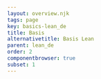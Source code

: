 ```yaml
---
layout: overview.njk
tags: page
key: basics-lean_de
title: Basis
alternativetitle: Basis Lean
parent: lean_de
order: 2
componentbrowser: true
subset: 1
---
```

